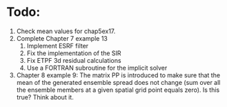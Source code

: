 # Todo:
1. Check mean values for chap5ex17.
2. Complete Chapter 7 example 13
    1. Implement ESRF filter
    2. Fix the implementation of the SIR
    3. Fix ETPF 3d residual calculations
    4. Use a FORTRAN subroutine for the implicit solver
3. Chapter 8 example 9: The matrix PP is introduced to make sure that the mean of the generated ensemble spread does not change (sum over all the ensemble members at a given spatial grid point equals zero). Is this true? Think about it.
